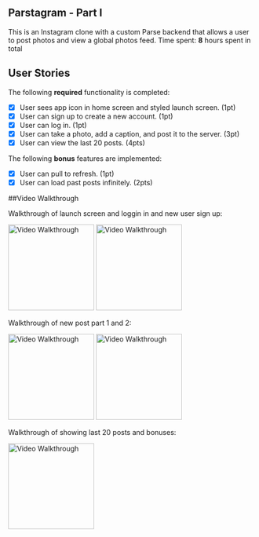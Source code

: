## Parstagram - Part I
This is an Instagram clone with a custom Parse backend that allows a user to post photos and view a global photos feed.
Time spent: **8** hours spent in total
## User Stories
The following **required** functionality is completed:
- [x] User sees app icon in home screen and styled launch screen. (1pt)
- [x] User can sign up to create a new account. (1pt)
- [x] User can log in. (1pt)
- [x] User can take a photo, add a caption, and post it to the server. (3pt)
- [x] User can view the last 20 posts. (4pts)

The following **bonus** features are implemented:
- [x] User can pull to refresh. (1pt)
- [x] User can load past posts infinitely. (2pts)

##Video Walkthrough

Walkthrough of launch screen and loggin in and new user sign up:

<img src='https://media.giphy.com/media/CmYEhhpz04VP5Wio84/giphy.gif' title='Video Walkthrough' width='175' alt='Video Walkthrough' />

<img src='https://media.giphy.com/media/XbVVAqaAwknmxN3Nh5/giphy.gif' title='Video Walkthrough' width='175' alt='Video Walkthrough' />

Walkthrough of new post part 1 and 2:

<img src='https://media.giphy.com/media/5ZwRKdNIyo70ZyftWI/giphy.gif' title='Video Walkthrough' width='175' alt='Video Walkthrough' />

<img src='https://media.giphy.com/media/HaBmUDJ6l42aAPtaeY/giphy.gif' title='Video Walkthrough' width='175' alt='Video Walkthrough' />

Walkthrough of showing last 20 posts and bonuses:

<img src='https://media.giphy.com/media/YSe0M26OF0yQo33kv7/giphy.gif' title='Video Walkthrough' width='175' alt='Video Walkthrough' />

